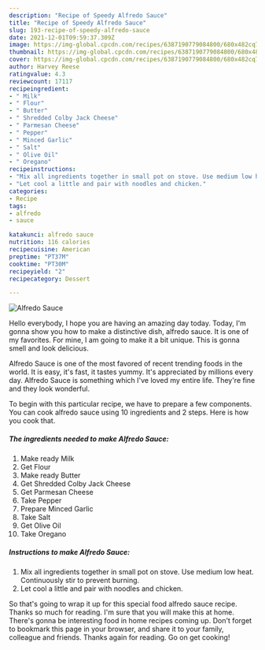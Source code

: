 ```yaml
---
description: "Recipe of Speedy Alfredo Sauce"
title: "Recipe of Speedy Alfredo Sauce"
slug: 193-recipe-of-speedy-alfredo-sauce
date: 2021-12-01T09:59:37.309Z
image: https://img-global.cpcdn.com/recipes/6387190779084800/680x482cq70/alfredo-sauce-recipe-main-photo.jpg
thumbnail: https://img-global.cpcdn.com/recipes/6387190779084800/680x482cq70/alfredo-sauce-recipe-main-photo.jpg
cover: https://img-global.cpcdn.com/recipes/6387190779084800/680x482cq70/alfredo-sauce-recipe-main-photo.jpg
author: Harvey Reese
ratingvalue: 4.3
reviewcount: 17117
recipeingredient:
- " Milk"
- " Flour"
- " Butter"
- " Shredded Colby Jack Cheese"
- " Parmesan Cheese"
- " Pepper"
- " Minced Garlic"
- " Salt"
- " Olive Oil"
- " Oregano"
recipeinstructions:
- "Mix all ingredients together in small pot on stove. Use medium low heat. Continuously stir to prevent burning."
- "Let cool a little and pair with noodles and chicken."
categories:
- Recipe
tags:
- alfredo
- sauce

katakunci: alfredo sauce 
nutrition: 116 calories
recipecuisine: American
preptime: "PT37M"
cooktime: "PT30M"
recipeyield: "2"
recipecategory: Dessert

---
```



![Alfredo Sauce](https://img-global.cpcdn.com/recipes/6387190779084800/680x482cq70/alfredo-sauce-recipe-main-photo.jpg)

Hello everybody, I hope you are having an amazing day today. Today, I'm gonna show you how to make a distinctive dish, alfredo sauce. It is one of my favorites. For mine, I am going to make it a bit unique. This is gonna smell and look delicious.



Alfredo Sauce is one of the most favored of recent trending foods in the world. It is easy, it's fast, it tastes yummy. It's appreciated by millions every day. Alfredo Sauce is something which I've loved my entire life. They're fine and they look wonderful.


To begin with this particular recipe, we have to prepare a few components. You can cook alfredo sauce using 10 ingredients and 2 steps. Here is how you cook that.

<!--inarticleads1-->

##### The ingredients needed to make Alfredo Sauce:

1. Make ready  Milk
1. Get  Flour
1. Make ready  Butter
1. Get  Shredded Colby Jack Cheese
1. Get  Parmesan Cheese
1. Take  Pepper
1. Prepare  Minced Garlic
1. Take  Salt
1. Get  Olive Oil
1. Take  Oregano




<!--inarticleads2-->

##### Instructions to make Alfredo Sauce:

1. Mix all ingredients together in small pot on stove. Use medium low heat. Continuously stir to prevent burning.
1. Let cool a little and pair with noodles and chicken.




So that's going to wrap it up for this special food alfredo sauce recipe. Thanks so much for reading. I'm sure that you will make this at home. There's gonna be interesting food in home recipes coming up. Don't forget to bookmark this page in your browser, and share it to your family, colleague and friends. Thanks again for reading. Go on get cooking!

